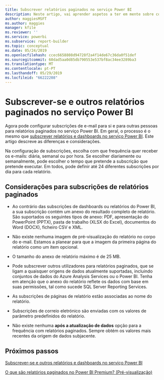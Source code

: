 ```yaml
---
title: Subscrever relatórios paginados no serviço Power BI
description: Neste artigo, vai aprender aspetos a ter em mente sobre como assinar os relatórios paginados no serviço Power BI.
author: maggiesMSFT
ms.author: maggies
manager: kfile
ms.reviewer: ''
ms.service: powerbi
ms.subservice: report-builder
ms.topic: conceptual
ms.date: 05/24/2019
ms.openlocfilehash: ccec6658808d94728f2a4f14de67c36da0f51def
ms.sourcegitcommit: 60dad5aa0d85db790553e537bf8ac34ee3289ba3
ms.translationtype: MT
ms.contentlocale: pt-PT
ms.lasthandoff: 05/29/2019
ms.locfileid: "66222208"
---
```

# <a name="subscribe-yourself-and-others-to-paginated-reports-in-the-power-bi-service"></a>Subscrever-se e outros relatórios paginados no serviço Power BI 

Agora pode configurar subscrições de e-mail para si e para outras pessoas para relatórios paginados no serviço Power BI. Em geral, o processo é o mesmo que [subscrever relatórios e dashboards no serviço Power BI](service-report-subscribe.md). Este artigo descreve as diferenças e considerações. 

Na configuração de subscrições, escolha com que frequência quer receber os e-mails: diária, semanal ou por hora. Se escolher diariamente ou semanalmente, pode escolher o tempo que pretende a subscrição que pretende executar. Em todos, pode definir até 24 diferentes subscrições por dia para cada relatório. 

## <a name="considerations-for-paginated-report-subscriptions"></a>Considerações para subscrições de relatórios paginados 

- Ao contrário das subscrições de dashboards ou relatórios do Power BI, a sua subscrição contém um anexo do resultado completo de relatório.  São suportados os seguintes tipos de anexo: PDF, apresentação do PowerPoint (PPTX), pasta de trabalho (XLSX do Excel), documentos do Word (DOCX), ficheiro CSV e XML.

- Não existe nenhuma imagem de pré-visualização do relatório no corpo do e-mail.  Estamos a planear para que a imagem da primeira página do relatório como um item opcional. 

- O tamanho do anexo de relatório máximo é de 25 MB. 

- Pode subscrever outros utilizadores para relatórios paginados, que se ligam a quaisquer origens de dados atualmente suportadas, incluindo conjuntos de dados do Azure Analysis Services ou o Power BI. Tenha em atenção que o anexo do relatório reflete os dados com base em suas permissões, tal como sucede SQL Server Reporting Services. 

- As subscrições de páginas de relatório estão associadas ao nome do relatório.  

- Subscrições de correio eletrónico são enviadas com os valores de parâmetro predefinidos do relatório. 

- Não existe nenhuma **após a atualização de dados** opção para a frequência com relatórios paginados. Sempre obtém os valores mais recentes da origem de dados subjacente. 

## <a name="next-steps"></a>Próximos passos

[Subscrever-se e outros relatórios e dashboards no serviço Power BI](service-report-subscribe.md)

[O que são relatórios paginados no Power BI Premium? (Pré-visualização)](paginated-reports-report-builder-power-bi.md)

